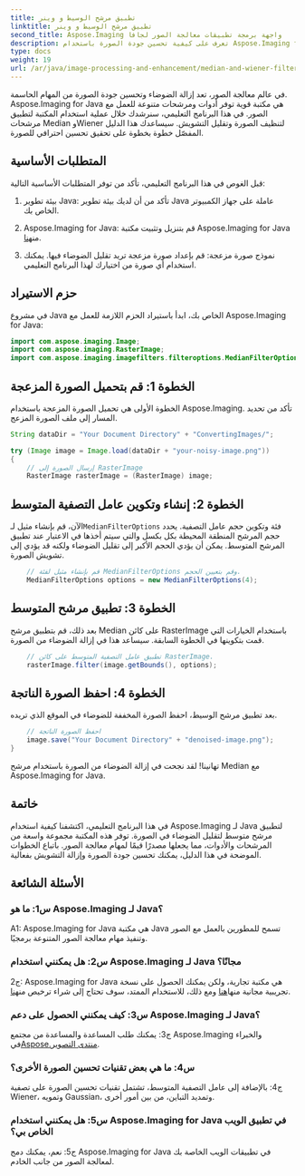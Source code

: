 ```yaml
---
title: تطبيق مرشح الوسيط و وينر
linktitle: تطبيق مرشح الوسيط و وينر
second_title: Aspose.Imaging واجهة برمجة تطبيقات معالجة الصور لجافا
description: تعرف على كيفية تحسين جودة الصورة باستخدام Aspose.Imaging for Java. يغطي هذا البرنامج التعليمي خطوة بخطوة تطبيقات مرشح Median وWiener لتقليل ضوضاء الصورة.
type: docs
weight: 19
url: /ar/java/image-processing-and-enhancement/median-and-wiener-filter-application/
---
```

في عالم معالجة الصور، تعد إزالة الضوضاء وتحسين جودة الصورة من المهام الحاسمة. Aspose.Imaging for Java هي مكتبة قوية توفر أدوات ومرشحات متنوعة للعمل مع الصور. في هذا البرنامج التعليمي، سنرشدك خلال عملية استخدام المكتبة لتطبيق مرشحات Median وWiener لتنظيف الصورة وتقليل التشويش. سيساعدك هذا الدليل المفصّل خطوة بخطوة على تحقيق تحسين احترافي للصورة.

## المتطلبات الأساسية

قبل الغوص في هذا البرنامج التعليمي، تأكد من توفر المتطلبات الأساسية التالية:

1. بيئة تطوير Java: تأكد من أن لديك بيئة تطوير Java عاملة على جهاز الكمبيوتر الخاص بك.

2. Aspose.Imaging for Java: قم بتنزيل وتثبيت مكتبة Aspose.Imaging for Java من[هنا](https://releases.aspose.com/imaging/java/).

3. نموذج صورة مزعجة: قم بإعداد صورة مزعجة تريد تقليل الضوضاء فيها. يمكنك استخدام أي صورة من اختيارك لهذا البرنامج التعليمي.

## حزم الاستيراد

في مشروع Java الخاص بك، ابدأ باستيراد الحزم اللازمة للعمل مع Aspose.Imaging for Java:

```java
import com.aspose.imaging.Image;
import com.aspose.imaging.RasterImage;
import com.aspose.imaging.imagefilters.filteroptions.MedianFilterOptions;
```

## الخطوة 1: قم بتحميل الصورة المزعجة

الخطوة الأولى هي تحميل الصورة المزعجة باستخدام Aspose.Imaging. تأكد من تحديد المسار إلى ملف الصورة المزعج.

```java
String dataDir = "Your Document Directory" + "ConvertingImages/";

try (Image image = Image.load(dataDir + "your-noisy-image.png"))
{
    // إرسال الصورة إلى RasterImage
    RasterImage rasterImage = (RasterImage) image;
```

## الخطوة 2: إنشاء وتكوين عامل التصفية المتوسط

 الآن، قم بإنشاء مثيل لـ`MedianFilterOptions` فئة وتكوين حجم عامل التصفية. يحدد حجم المرشح المنطقة المحيطة بكل بكسل والتي سيتم أخذها في الاعتبار عند تطبيق المرشح المتوسط. يمكن أن يؤدي الحجم الأكبر إلى تقليل الضوضاء ولكنه قد يؤدي إلى تشويش الصورة.

```java
    // قم بإنشاء مثيل لفئة MedianFilterOptions وقم بتعيين الحجم.
    MedianFilterOptions options = new MedianFilterOptions(4);
```

## الخطوة 3: تطبيق مرشح المتوسط

بعد ذلك، قم بتطبيق مرشح Median على كائن RasterImage باستخدام الخيارات التي قمت بتكوينها في الخطوة السابقة. سيساعد هذا في إزالة الضوضاء من الصورة.

```java
    // تطبيق عامل التصفية المتوسط على كائن RasterImage.
    rasterImage.filter(image.getBounds(), options);
```

## الخطوة 4: احفظ الصورة الناتجة

بعد تطبيق مرشح الوسيط، احفظ الصورة المخففة للضوضاء في الموقع الذي تريده.

```java
    // احفظ الصورة الناتجة
    image.save("Your Document Directory" + "denoised-image.png");
}
```

تهانينا! لقد نجحت في إزالة الضوضاء من الصورة باستخدام مرشح Median مع Aspose.Imaging for Java.

## خاتمة

في هذا البرنامج التعليمي، اكتشفنا كيفية استخدام Aspose.Imaging لـ Java لتطبيق مرشح متوسط لتقليل الضوضاء في الصورة. توفر هذه المكتبة مجموعة واسعة من المرشحات والأدوات، مما يجعلها مصدرًا قيمًا لمهام معالجة الصور. باتباع الخطوات الموضحة في هذا الدليل، يمكنك تحسين جودة الصورة وإزالة التشويش بفعالية.

## الأسئلة الشائعة

### س1: ما هو Aspose.Imaging لـ Java؟

A1: Aspose.Imaging for Java هي مكتبة Java تسمح للمطورين بالعمل مع الصور وتنفيذ مهام معالجة الصور المتنوعة برمجيًا.

### س2: هل يمكنني استخدام Aspose.Imaging لـ Java مجانًا؟

 ج2: Aspose.Imaging for Java هي مكتبة تجارية، ولكن يمكنك الحصول على نسخة تجريبية مجانية منها[هنا](https://releases.aspose.com/) ومع ذلك، للاستخدام الممتد، سوف تحتاج إلى شراء ترخيص من[هنا](https://purchase.aspose.com/buy).

### س3: كيف يمكنني الحصول على دعم Aspose.Imaging لـ Java؟

 ج3: يمكنك طلب المساعدة والمساعدة من مجتمع Aspose.Imaging والخبراء في[Aspose.منتدى التصوير](https://forum.aspose.com/).

### س4: ما هي بعض تقنيات تحسين الصورة الأخرى؟

ج4: بالإضافة إلى عامل التصفية المتوسط، تشتمل تقنيات تحسين الصورة على تصفية Wiener، وتمويه Gaussian، وتمديد التباين، من بين أمور أخرى.

### س5: هل يمكنني استخدام Aspose.Imaging for Java في تطبيق الويب الخاص بي؟

ج5: نعم، يمكنك دمج Aspose.Imaging for Java في تطبيقات الويب الخاصة بك لمعالجة الصور من جانب الخادم.